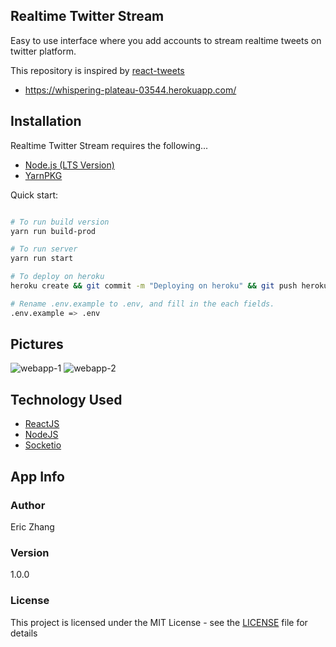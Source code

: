 ## Realtime Twitter Stream

Easy to use interface where you add accounts to stream realtime tweets on twitter platform.

This repository is inspired by [react-tweets](https://github.com/scotch-io/react-tweets)

- https://whispering-plateau-03544.herokuapp.com/

## Installation

Realtime Twitter Stream requires the following...

- [Node.js (LTS Version)](http://nodejs.org/)
- [YarnPKG](https://yarnpkg.com/lang/en/docs/install/#windows-stable)

Quick start:

```bash

# To run build version
yarn run build-prod

# To run server
yarn run start

# To deploy on heroku
heroku create && git commit -m "Deploying on heroku" && git push heroku master

# Rename .env.example to .env, and fill in the each fields.
.env.example => .env

```

## Pictures

![webapp-1](https://i.imgur.com/rFyzVVL.png)
![webapp-2](https://i.imgur.com/OGTDRos.png)

## Technology Used

- [ReactJS](https://reactjs.org/)
- [NodeJS](https://nodejs.org/en/)
- [Socketio](https://socket.io/)

## App Info

### Author

Eric Zhang

### Version

1.0.0

### License

This project is licensed under the MIT License - see the [LICENSE](LICENSE) file for details
